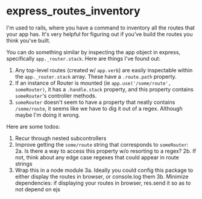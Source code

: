 # express_routes_inventory

I'm used to rails, where you have a command to inventory all the routes that your app has. It's very helpful for figuring out if you've build the routes you think you've built.

You can do something similar by inspecting the app object in express, specifically `app._router.stack`. Here are things I've found out:
1. Any top-level routes (created w/ `app.verb`) are easily inspectable within the `app._router.stack` array. These have a `.route.path` property.
2. If an instance of Router is mounted (ie `app.use('/some/route', someRouter)`, it has a `.handle.stack` property, and this property contains `someRouter`'s controller methods.
3. `someRouter` doesn't seem to have a property that neatly contains `/some/route`, it seems like we have to dig it out of a regex. Although maybe I'm doing it wrong.

Here are some todos:
1. Recur through nested subcontrollers
2. Improve getting the `some/route` string that corresponds to `someRouter`:
   2a. Is there a way to access this property w/o resorting to a regex?
   2b. If not, think about any edge case regexes that could appear in route strings
3. Wrap this in a node module
  3a. Ideally you could config this package to either display the routes in browser, or console.log them
  3b. Minimize dependencies: if displaying your routes in browser, res.send it so as to not depend on ejs


